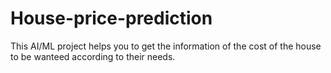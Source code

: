 # House-price-prediction
This AI/ML project helps you to get the information of the cost of the house to be wanteed according to their needs.
